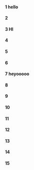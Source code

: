 #### 1 hello 
#### 2
#### 3 HI
#### 4
#### 5
#### 6
#### 7 heyooooo
#### 8
#### 9
#### 10
#### 11
#### 12
#### 13
#### 14
#### 15